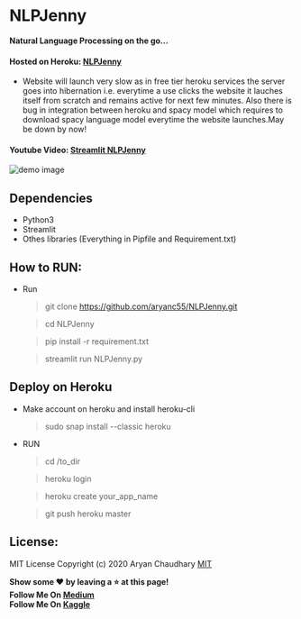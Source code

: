 # NLPJenny

**Natural Language Processing on the go...**

#### Hosted on Heroku: [NLPJenny](https://nlpjenny.herokuapp.com/)

- Website will launch very slow as in free tier heroku services the server goes into hibernation i.e. everytime a use clicks the website it lauches itself from scratch and remains active for next few minutes. Also there is bug in integration between heroku and spacy model which requires to download spacy language model everytime the website launches.May be down by now!


#### Youtube Video: [Streamlit NLPJenny](https://youtu.be/XGpYs5mbgQ8)


![demo image](https://github.com/aryanc55/NLPJenny/blob/master/demo.png?raw=true)



## Dependencies
- Python3
- Streamlit
- Othes libraries (Everything in Pipfile and Requirement.txt)

## How to RUN:
- Run 
   > git clone https://github.com/aryanc55/NLPJenny.git
   
   > cd NLPJenny
   
   > pip install -r requirement.txt
   
   > streamlit run NLPJenny.py

## Deploy on Heroku
- Make account on heroku and install heroku-cli
   
   > sudo snap install --classic heroku
   
- RUN
   
   > cd /to_dir
   
   > heroku login
   
   > heroku create your_app_name
   
   > git push heroku master
   

## License:
MIT License
Copyright (c) 2020 Aryan Chaudhary
[MIT](LICENSE)

**Show some :heart: by leaving a :star: at this page!**  </br>
**Follow Me On [Medium](https://medium.com/@aryanc55)** </br>
**Follow Me On [Kaggle](https://www.kaggle.com/aryanc55)** </br>
 
